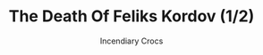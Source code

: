 ---
media: "images/rounds/round_4_2/death_of_feliks_kordov_1.png"
media_type: image
title: The Death Of Feliks Kordov (1/2)
author: Incendiary Crocs
desc: Soviet Marine Feliks Kordov meets his fate at the hands of an NTSO.
---